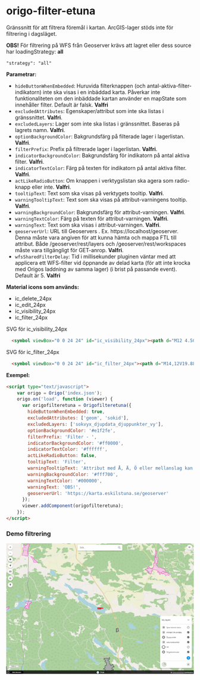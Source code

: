 # origo-filter-etuna

Gränssnitt för att filtrera föremål i kartan.
ArcGIS-lager stöds inte för filtrering i dagsläget.

**OBS!**
För filtrering på WFS från Geoserver krävs att lagret eller dess source har loadingStrategy: **all**
```JS
"strategy": "all"
```

**Parametrar:**
- `hideButtonWhenEmbedded`: Huruvida filterknappen (och antal-aktiva-filter-indikatorn) inte ska visas i en inbäddad karta. Påverkar inte funktionaliteten om den inbäddade kartan använder en mapState som innehåller filter. Default är falsk. **Valfri**
- `excludedAttributes`: Egenskaper/attribut som inte ska listas i gränssnittet. **Valfri**.
- `excludedLayers`: Lager som inte ska listas i gränssnittet. Baseras på lagrets namn. **Valfri**.
- `optionBackgroundColor`: Bakgrundsfärg på filterade lager i lagerlistan. **Valfri**.
- `filterPrefix`: Prefix på filtrerade lager i lagerlistan. **Valfri**.
- `indicatorBackgroundColor`: Bakgrundsfärg för indikatorn på antal aktiva filter. **Valfri**.
- `indicatorTextColor`: Färg på texten för indikatorn på antal aktiva filter. **Valfri**.
- `actLikeRadioButton`: Om knappen i verktygslistan ska agera som radio-knapp eller inte. **Valfri**.
- `tooltipText`: Text som ska visas på verktygets tooltip. **Valfri**.
- `warningTooltipText`: Text som ska visas på attribut-varningens tooltip. **Valfri**.
- `warningBackgroundColor`: Bakgrundsfärg för attribut-varningen. **Valfri**.
- `warningTextColor`: Färg på texten för attribut-varningen. **Valfri**.
- `warningText`: Text som ska visas i attribut-varningen. **Valfri**.
- `geoserverUrl`: URL till Geoservers . Ex. https://localhost/geoserver. Denna måste vara angiven för att kunna hämta och mappa FTL till attribut. Både /geoserver/rest/layers och /geoserver/rest/workspaces måste vara tillgängligt för GET-anrop. **Valfri**.
- `wfsSharedFilterDelay`: Tid i millisekunder pluginen väntar med att applicera ett WFS-filter vid öppnande av delad karta (för att inte krocka med Origos laddning av samma lager) (i brist på passande event). Default är 5. **Valfri**

**Material icons som används:**
- ic_delete_24px
- ic_edit_24px
- ic_visibility_24px
- ic_filter_24px

SVG för ic_visibility_24px
```HTML
  <symbol viewBox="0 0 24 24" id="ic_visibility_24px"><path d="M12 4.5C7 4.5 2.73 7.61 1 12c1.73 4.39 6 7.5 11 7.5s9.27-3.11 11-7.5c-1.73-4.39-6-7.5-11-7.5zM12 17c-2.76 0-5-2.24-5-5s2.24-5 5-5 5 2.24 5 5-2.24 5-5 5zm0-8c-1.66 0-3 1.34-3 3s1.34 3 3 3 3-1.34 3-3-1.34-3-3-3z"/></symbol>
```

SVG för ic_filter_24px
```HTML
  <symbol viewBox="0 0 24 24" id="ic_filter_24px"><path d="M14,12V19.88C14.04,20.18 13.94,20.5 13.71,20.71C13.32,21.1 12.69,21.1 12.3,20.71L10.29,18.7C10.06,18.47 9.96,18.16 10,17.87V12H9.97L4.21,4.62C3.87,4.19 3.95,3.56 4.38,3.22C4.57,3.08 4.78,3 5,3V3H19V3C19.22,3 19.43,3.08 19.62,3.22C20.05,3.56 20.13,4.19 19.79,4.62L14.03,12H14Z" /></symbol>
```

**Exempel:**
```HTML
<script type="text/javascript">
    var origo = Origo('index.json');
    origo.on('load', function (viewer) {
      var origofilteretuna = Origofilteretuna({
        hideButtonWhenEmbedded: true,
        excludedAttributes: ['geom', 'sokid'],
        excludedLayers: ['sokvyx_djupdata_djuppunkter_vy'],
        optionBackgroundColor: '#e1f2fe',
        filterPrefix: 'Filter - ',
        indicatorBackgroundColor: '#ff0000',
        indicatorTextColor: '#ffffff',
        actLikeRadioButton: false,
        tooltipText: 'Filter',
        warningTooltipText: 'Attribut med Å, Ä, Ö eller mellanslag kan inte användas för filtrering',
        warningBackgroundColor: '#fff700',
        warningTextColor: '#000000',
        warningText: 'OBS!',
        geoserverUrl: 'https://karta.eskilstuna.se/geoserver'
      });
      viewer.addComponent(origofilteretuna);
    });
</script>
```

### Demo filtrering
![](demofilter.gif)
